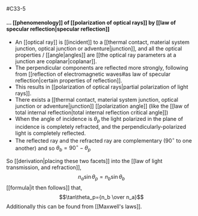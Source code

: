#C33-5 
#### ... [[phenomenology]] of [[polarization of optical rays]] by [[law of specular reflection|specular reflection]]
- An [[optical ray]] is [[incident]] to a [[thermal contact, material system junction, optical junction or adventure|junction]], and all the optical properties / [[angle|angles]] are [[the optical ray parameters at a junction are coplanar|coplanar]].
- The perpendicular components are reflected more strongly, following from [[reflection of electromagnetic waves#as law of specular reflection|certain properties of reflection]].
- This results in [[polarization of optical rays|partial polarization of light rays]].
- There exists a [[thermal contact, material system junction, optical junction or adventure|junction]] [[polarization angle]] (like the [[law of total internal reflection|total internal reflection critical angle]])
- When the angle of incidence is $\theta_p$ the light polarized in the plane of incidence is completely refracted, and the perpendicularly-polarized light is completely reflected.
- The reflected ray and the refracted ray are complementary ($90^\circ$ to one another) and so $\theta_b = 90^\circ - \theta_p$

So [[derivation|placing these two facets]] into the [[law of light transmission, and refraction]], $$n_a\sin\theta_p = n_b\sin\theta_b$$[[formula|it then follows]] that, $$\tan\theta_p={n_b \over n_a}$$
Additionally this can be found from [[Maxwell's laws]].